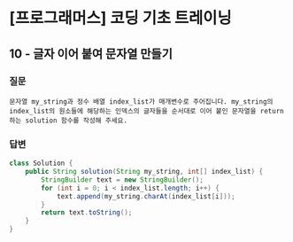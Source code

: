 
# [프로그래머스] 코딩 기초 트레이닝

## 10 -  글자 이어 붙여 문자열 만들기


### 질문
```
문자열 my_string과 정수 배열 index_list가 매개변수로 주어집니다. my_string의 index_list의 원소들에 해당하는 인덱스의 글자들을 순서대로 이어 붙인 문자열을 return 하는 solution 함수를 작성해 주세요.
```

### 답변
```java
class Solution {
    public String solution(String my_string, int[] index_list) {
        StringBuilder text = new StringBuilder();
        for (int i = 0; i < index_list.length; i++) {
            text.append(my_string.charAt(index_list[i]));
        }
        return text.toString();
    }
}

```